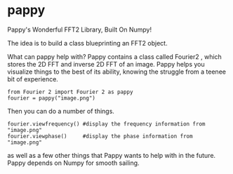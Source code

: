 # pappy
Pappy's Wonderful FFT2 Library, Built On Numpy!

The idea is to build a class blueprinting an FFT2 object.

What can pappy help with? Pappy contains a class called Fourier2 , which stores the 2D FFT and inverse 2D FFT of an image. Pappy helps you visualize things to the best of its ability, knowing the struggle from a teenee bit of experience.

```
from Fourier 2 import Fourier 2 as pappy
fourier = pappy("image.png")
```
Then you can do a number of things.

```
fourier.viewfrequency() #display the frequency information from "image.png"
fourier.viewphase()     #display the phase information from "image.png"
```

as well as a few other things that Pappy wants to help with in the future. Pappy depends on Numpy for smooth sailing.
